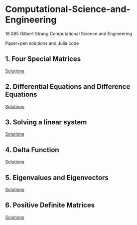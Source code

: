 # Computational-Science-and-Engineering

18.085 Gilbert Strang Computational Science and Engineering

Paper+pen solutions and Julia code

## 1. Four Special Matrices

[Solutions](https://github.com/nickovchinnikov/Computational-Science-and-Engineering/tree/master/1.AppliedLInearAlgebra/1.FourSpecialMatrices/ProblemSet)

## 2. Differential Equations and Difference Equations

[Solutions](https://github.com/nickovchinnikov/Computational-Science-and-Engineering/tree/master/1.AppliedLInearAlgebra/2.DifferentialEqnsAndDifferenceEqns/ProblemSet)

## 3. Solving a linear system

[Solutions](https://github.com/nickovchinnikov/Computational-Science-and-Engineering/tree/master/1.AppliedLInearAlgebra/3.SolvingALinearSystem)

## 4. Delta Function

[Solutions](https://github.com/nickovchinnikov/Computational-Science-and-Engineering/tree/master/1.AppliedLInearAlgebra/4.DeltaFunction)

## 5. Eigenvalues and Eigenvectors

[Solutions](https://github.com/nickovchinnikov/Computational-Science-and-Engineering/tree/master/1.AppliedLInearAlgebra/5.EigenvaluesAndEigenvectors)

## 6. Positive Definite Matrices

[Solutions](https://github.com/nickovchinnikov/Computational-Science-and-Engineering/tree/master/1.AppliedLInearAlgebra/6.PositiveDefiniteMatrices)
